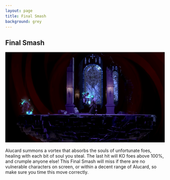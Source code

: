 ```yaml
---
layout: page
title: Final Smash
background: grey
---
```


<div class="col-lg-12 text-center">
	<h2 class="section-heading text-uppercase">Final Smash</h2>
</div>
<img class="img-fluid d-block mx-auto" src="assets\img\moveset\final.png" alt="">

Alucard summons a vortex that absorbs the souls of unfortunate foes, healing with each bit of soul you steal. The last hit will KO foes above 100%, and crumple anyone else! This Final Smash will miss if there are no vulnerable characters on screen, or within a decent range of Alucard, so make sure you time this move correctly.